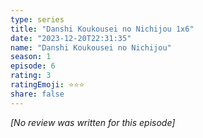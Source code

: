 ```yaml
---
type: series
title: "Danshi Koukousei no Nichijou 1x6"
date: "2023-12-20T22:31:35"
name: "Danshi Koukousei no Nichijou"
season: 1
episode: 6
rating: 3
ratingEmoji: ⭐️⭐️⭐️
share: false
---
```


*[No review was written for this episode]*
